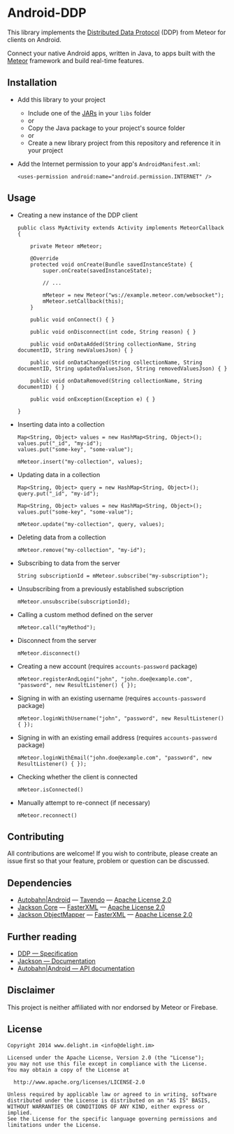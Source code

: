 # Android-DDP

This library implements the [Distributed Data Protocol](https://www.meteor.com/ddp) (DDP) from Meteor for clients on Android.

Connect your native Android apps, written in Java, to apps built with the [Meteor](https://www.meteor.com/) framework and build real-time features.

## Installation

 * Add this library to your project
   * Include one of the [JARs](Android/JARs) in your `libs` folder
   * or
   * Copy the Java package to your project's source folder
   * or
   * Create a new library project from this repository and reference it in your project
 * Add the Internet permission to your app's `AndroidManifest.xml`:

    `<uses-permission android:name="android.permission.INTERNET" />`

## Usage

 * Creating a new instance of the DDP client

   ```
   public class MyActivity extends Activity implements MeteorCallback {
   
       private Meteor mMeteor;
   
       @Override
	   protected void onCreate(Bundle savedInstanceState) {
	       super.onCreate(savedInstanceState);
		   
		   // ...
		   
		   mMeteor = new Meteor("ws://example.meteor.com/websocket");
		   mMeteor.setCallback(this);
	   }
	   
	   public void onConnect() { }
	   
	   public void onDisconnect(int code, String reason) { }
	   
	   public void onDataAdded(String collectionName, String documentID, String newValuesJson) { }
	   
	   public void onDataChanged(String collectionName, String documentID, String updatedValuesJson, String removedValuesJson) { }
	   
	   public void onDataRemoved(String collectionName, String documentID) { }
	   
	   public void onException(Exception e) { }
   
   }
   ```

 * Inserting data into a collection

   ```
   Map<String, Object> values = new HashMap<String, Object>();
   values.put("_id", "my-id");
   values.put("some-key", "some-value");
   
   mMeteor.insert("my-collection", values);
   ```

 * Updating data in a collection

   ```
   Map<String, Object> query = new HashMap<String, Object>();
   query.put("_id", "my-id");
   
   Map<String, Object> values = new HashMap<String, Object>();
   values.put("some-key", "some-value");
   
   mMeteor.update("my-collection", query, values);
   ```

 * Deleting data from a collection

   `mMeteor.remove("my-collection", "my-id");`

 * Subscribing to data from the server

   `String subscriptionId = mMeteor.subscribe("my-subscription");`

 * Unsubscribing from a previously established subscription

   `mMeteor.unsubscribe(subscriptionId);`

 * Calling a custom method defined on the server

   `mMeteor.call("myMethod");`

 * Disconnect from the server

   `mMeteor.disconnect()`

 * Creating a new account (requires `accounts-password` package)

   `mMeteor.registerAndLogin("john", "john.doe@example.com", "password", new ResultListener() { });`

 * Signing in with an existing username (requires `accounts-password` package)

   `mMeteor.loginWithUsername("john", "password", new ResultListener() { });`

 * Signing in with an existing email address (requires `accounts-password` package)

   `mMeteor.loginWithEmail("john.doe@example.com", "password", new ResultListener() { });`

 * Checking whether the client is connected

   `mMeteor.isConnected()`

 * Manually attempt to re-connect (if necessary)

   `mMeteor.reconnect()`

## Contributing

All contributions are welcome! If you wish to contribute, please create an issue first so that your feature, problem or question can be discussed.

## Dependencies

 * [Autobahn|Android](http://autobahn.ws/android/gettingstarted.html#add-jars-to-your-project) — [Tavendo](https://github.com/tavendo/AutobahnAndroid) — [Apache License 2.0](http://www.apache.org/licenses/LICENSE-2.0.html)
 * [Jackson Core](http://autobahn.ws/android/gettingstarted.html#add-jars-to-your-project) — [FasterXML](https://github.com/FasterXML/jackson-core) — [Apache License 2.0](http://www.apache.org/licenses/LICENSE-2.0.html)
 * [Jackson ObjectMapper](http://autobahn.ws/android/gettingstarted.html#add-jars-to-your-project) — [FasterXML](https://github.com/FasterXML/jackson-core) — [Apache License 2.0](http://www.apache.org/licenses/LICENSE-2.0.html)

## Further reading

 * [DDP — Specification](https://github.com/meteor/meteor/blob/devel/packages/ddp/DDP.md)
 * [Jackson — Documentation](http://wiki.fasterxml.com/JacksonDocumentation)
 * [Autobahn|Android — API documentation](http://autobahn.ws/android/_gen/packages.html)

## Disclaimer

This project is neither affiliated with nor endorsed by Meteor or Firebase.

## License

```
Copyright 2014 www.delight.im <info@delight.im>

Licensed under the Apache License, Version 2.0 (the "License");
you may not use this file except in compliance with the License.
You may obtain a copy of the License at

  http://www.apache.org/licenses/LICENSE-2.0

Unless required by applicable law or agreed to in writing, software
distributed under the License is distributed on an "AS IS" BASIS,
WITHOUT WARRANTIES OR CONDITIONS OF ANY KIND, either express or implied.
See the License for the specific language governing permissions and
limitations under the License.
```
